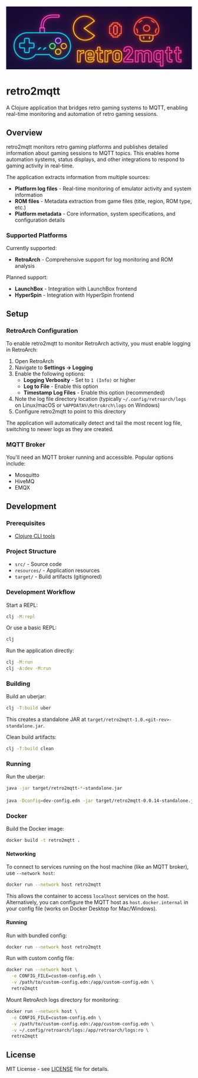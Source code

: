 ![alt text](docs/retro2mqtt_banner.png)

# retro2mqtt

A Clojure application that bridges retro gaming systems to MQTT, enabling real-time monitoring and automation of retro gaming sessions.

## Overview

retro2mqtt monitors retro gaming platforms and publishes detailed information about gaming sessions to MQTT topics. This enables home automation systems, status displays, and other integrations to respond to gaming activity in real-time.

The application extracts information from multiple sources:
- **Platform log files** - Real-time monitoring of emulator activity and system information
- **ROM files** - Metadata extraction from game files (title, region, ROM type, etc.)
- **Platform metadata** - Core information, system specifications, and configuration details

### Supported Platforms

Currently supported:
- **RetroArch** - Comprehensive support for log monitoring and ROM analysis

Planned support:
- **LaunchBox** - Integration with LaunchBox frontend
- **HyperSpin** - Integration with HyperSpin frontend

## Setup

### RetroArch Configuration

To enable retro2mqtt to monitor RetroArch activity, you must enable logging in RetroArch:

1. Open RetroArch
2. Navigate to **Settings → Logging**
3. Enable the following options:
   - **Logging Verbosity** - Set to `1 (Info)` or higher
   - **Log to File** - Enable this option
   - **Timestamp Log Files** - Enable this option (recommended)
4. Note the log file directory location (typically `~/.config/retroarch/logs` on Linux/macOS or `%APPDATA%\RetroArch\logs` on Windows)
5. Configure retro2mqtt to point to this directory

The application will automatically detect and tail the most recent log file, switching to newer logs as they are created.

### MQTT Broker

You'll need an MQTT broker running and accessible. Popular options include:
- Mosquitto
- HiveMQ
- EMQX

## Development

### Prerequisites

- [Clojure CLI tools](https://clojure.org/guides/install_clojure)

### Project Structure

- `src/` - Source code
- `resources/` - Application resources
- `target/` - Build artifacts (gitignored)

### Development Workflow

Start a REPL:

```bash
clj -M:repl
```

Or use a basic REPL:

```bash
clj
```

Run the application directly:

```bash
clj -M:run
clj -A:dev -M:run
```

### Building

Build an uberjar:

```bash
clj -T:build uber
```

This creates a standalone JAR at `target/retro2mqtt-1.0.<git-rev>-standalone.jar`.

Clean build artifacts:

```bash
clj -T:build clean
```

### Running

Run the uberjar:

```bash
java -jar target/retro2mqtt-*-standalone.jar

java -Dconfig=dev-config.edn -jar target/retro2mqtt-0.0.14-standalone.jar
```

### Docker

Build the Docker image:

```bash
docker build -t retro2mqtt .
```

#### Networking

To connect to services running on the host machine (like an MQTT broker), use `--network host`:

```bash
docker run --network host retro2mqtt
```

This allows the container to access `localhost` services on the host. Alternatively, you can configure the MQTT host 
as `host.docker.internal` in your config file (works on Docker Desktop for Mac/Windows).

#### Running

Run with bundled config:

```bash
docker run --network host retro2mqtt
```

Run with custom config file:

```bash
docker run --network host \
  -e CONFIG_FILE=custom-config.edn \
  -v /path/to/custom-config.edn:/app/custom-config.edn \
  retro2mqtt
```

Mount RetroArch logs directory for monitoring:

```bash
docker run --network host \
  -e CONFIG_FILE=custom-config.edn \
  -v /path/to/custom-config.edn:/app/custom-config.edn \
  -v ~/.config/retroarch/logs:/app/retroarch/logs:ro \
  retro2mqtt
```

## License

MIT License - see [LICENSE](LICENSE) file for details.
